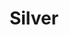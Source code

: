 ---
title: Silver
price: R70 000
limit: 4
logo: silver-jhb.png
large-logo: silver-header.png
logo_size: 110
remaining: 0

# Expo info
expo: yes
expo_space: 3x2m
banners: 2
stand: 556 Dev Conference 2020_JHB_Silver 3 x 2m
furniture: Standard with cocktail table and two chairs. Additional furniture options are available at a extra cost
stand_style: Corner tension fabric

#benefits
passes: 2
discount_disabled: false

exclusive:
    - Exclusive logo on delegate snack during afternoon break

sold_out: no
order: 40
---